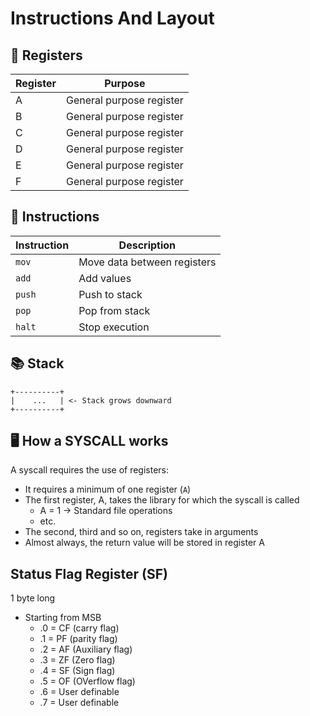 # Instructions And Layout
## 📝 Registers
| Register | Purpose |
|----------|---------|
| A | General purpose register |
| B | General purpose register |
| C | General purpose register |
| D | General purpose register |
| E | General purpose register |
| F | General purpose register |

## 🔧 Instructions
| Instruction | Description |
|-------------|-------------|
| `mov` | Move data between registers |
| `add` | Add values |
| `push` | Push to stack |
| `pop` | Pop from stack |
| `halt` | Stop execution |

## 📚 Stack
```
+----------+
|    ...   | <- Stack grows downward
+----------+
```

## 🖥️ How a SYSCALL works
A syscall requires the use of registers:

- It requires a minimum of one register (`A`)
- The first register, A, takes the library for which the syscall is called
    - A = 1 → Standard file operations
    - etc.
- The second, third and so on, registers take in arguments
- Almost always, the return value will be stored in register A

## Status Flag Register (SF)
1 byte long

* Starting from MSB
    * .0 = CF (carry flag)
    * .1 = PF (parity flag)
    * .2 = AF (Auxiliary flag)
    * .3 = ZF (Zero flag)
    * .4 = SF (Sign flag)
    * .5 = OF (OVerflow flag)
    * .6 = User definable
    * .7 = User definable